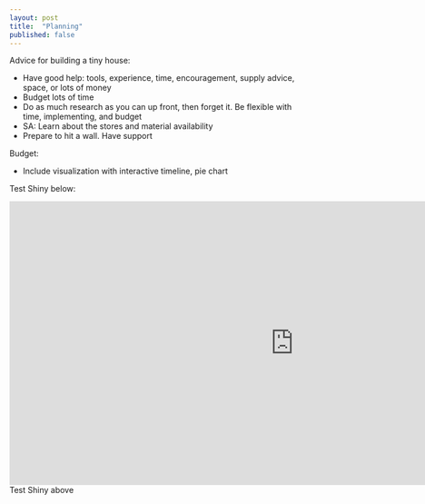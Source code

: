 ```yaml
---
layout: post
title:  "Planning"
published: false
---
```


Advice for building a tiny house:
 - Have good help: tools, experience, time, encouragement, supply advice, space, or lots of money
 - Budget lots of time
 - Do as much research as you can up front, then forget it. Be flexible with time, implementing, and budget
 - SA: Learn about the stores and material availability
 - Prepare to hit a wall. Have support


Budget:
 - Include visualization with interactive timeline, pie chart


Test Shiny below:
<iframe src="https://derek-corcoran.shinyapps.io/WhereShouldYouLive/" style="border:none;width:1000px;height:500px;"></iframe>
Test Shiny above

